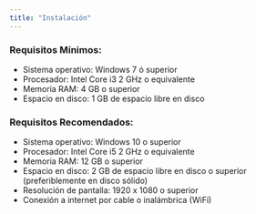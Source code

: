 ```yaml
---
title: "Instalación"
---
```


<p style="text-align: justify;">

### Requisitos Mínimos:

- Sistema operativo: Windows 7 ó superior
- Procesador: Intel Core i3 2 GHz o equivalente
- Memoria RAM: 4 GB o superior
- Espacio en disco: 1 GB de espacio libre en disco

</p>

### Requisitos Recomendados:

- Sistema operativo: Windows 10 o superior
- Procesador: Intel Core i5 2 GHz o equivalente
- Memoria RAM: 12 GB o superior
- Espacio en disco: 2 GB de espacio libre en disco o superior (preferiblemente en disco sólido)
- Resolución de pantalla: 1920 x 1080 o superior
- Conexión a internet por cable o inalámbrica (WiFi)
